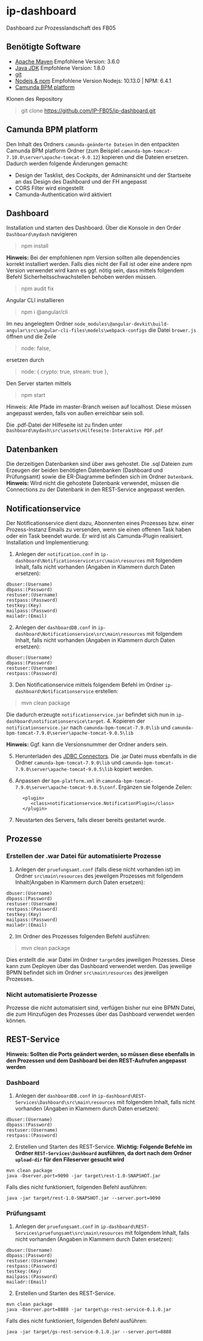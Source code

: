 # ip-dashboard
Dashboard zur Prozesslandschaft des FB05

## Benötigte Software
* [Apache Maven](https://maven.apache.org/download.cgi?Preferred=ftp://mirror.reverse.net/pub/apache/) Empfohlene Version: 3.6.0
* [Java JDK](https://www.oracle.com/technetwork/java/javase/downloads/jdk8-downloads-2133151.html) Empfohlene Version: 1.8.0
* [git](https://git-scm.com/downloads)
* [Nodejs & npm](https://nodejs.org/en/download/) Empfohlene Version Nodejs: 10.13.0 | NPM: 6.4.1
* [Camunda BPM platform](https://camunda.com/download/)

Klonen des Repository
> git clone https://github.com/IP-FB05/ip-dashboard.git


## Camunda BPM platform
Den Inhalt des Ordners `camunda-geänderte Dateien` in den entpackten Camunda BPM platform Ordner (zum Beispiel `camunda-bpm-tomcat-7.10.0\server\apache-tomcat-9.0.12`) kopieren und die Dateien ersetzen. Dadurch werden folgende Änderungen gemacht:
* Design der Tasklist, des Cockpits, der Adminansicht und der Startseite an das Design des Dashboard und der FH angepasst
* CORS Filter wird eingestellt
* Camunda-Authentication wird aktiviert

## Dashboard
Installation und starten des Dashboard. Über die Konsole in den Order `Dashboard\mydash` navigieren
> npm install

**Hinweis:** Bei der empfohlenen npm Version sollten alle dependencies korrekt installiert werden. Falls dies nicht der Fall ist oder eine andere npm Version verwendet wird kann es ggf. nötig sein, dass mittels folgendem Befehl Sicherheitsschwachstellen behoben werden müssen.
> npm audit fix

Angular CLI installieren
> npm i @angular/cli

Im neu angelegtem Ordner `node_modules\@angular-devkit\build-angular\src\angular-cli-files\models\webpack-configs` die Datei `brower.js` öffnen und die Zeile
> node: false,

ersetzen durch
> node: { crypto: true, stream: true },

Den Server starten mittels
> npm start

Hinweis: Alle Pfade im master-Branch weisen auf localhost. Diese müssen angepasst werden, falls von außen erreichbar sein soll.

Die .pdf-Datei der Hilfeseite ist zu finden unter `Dashboard\mydash\src\assets\Hilfeseite-Interaktive PDF.pdf`

## Datenbanken
Die derzeitigen Datenbanken sind über aws gehostet. Die .sql Dateien zum Erzeugen der beiden benötigten Datenbanken (Dashboard und Prüfungsamt) sowie die ER-Diagramme befinden sich im Ordner `Datenbank`.
**Hinweis:** Wird nicht die gehostete Datenbank verwendet, müssen die Connections zu der Datenbank in den REST-Service angepasst werden.

## Notificationservice
Der Notificationservice dient dazu, Abonnenten eines Prozesses bzw. einer Prozess-Instanz Emails zu versenden, wenn sie einen offenen Task haben oder ein Task beendet wurde. Er wird ist als Camunda-Plugin realisiert.
Installation und Implementierung:
1. Anlegen der `notification.conf` in `ip-dashboard\Notificationservice\src\main\resources` mit folgendem Inhalt, falls nicht vorhanden (Angaben in Klammern durch Daten ersetzen):
```
dbuser:(Username)
dbpass:(Password)
restuser:(Username)
restpass:(Password)
testkey:(Key)
mailpass:(Password)
mailadr:(Email)
```
2. Anlegen der `dashboardDB.conf` in `ip-dashboard\Notificationservice\src\main\resources` mit folgendem Inhalt, falls nicht vorhanden (Angaben in Klammern durch Daten ersetzen):
```
dbuser:(Username)
dbpass:(Password)
restuser:(Username)
restpass:(Password)
```

3. Den Notificationservice mittels folgendem Befehl im Ordner `ip-dashboard\Notificationservice` erstellen:
> mvn clean package

Die dadurch erzeugte `notificationservice.jar` befindet sich nun in `ip-dashboard\notificationservice\target`.
4. Kopieren der `notificationservice.jar` nach `camunda-bpm-tomcat-7.9.0\lib` und `camunda-bpm-tomcat-7.9.0\server\apache-tomcat-9.0.5\lib`

**Hinweis:** Ggf. kann die Versionsnummer der Ordner anders sein.

5. Herunterladen des [JDBC Connectors](https://dev.mysql.com/downloads/connector/j/). Die .jar Datei muss ebenfalls in die Ordner `camunda-bpm-tomcat-7.9.0\lib` und `camunda-bpm-tomcat-7.9.0\server\apache-tomcat-9.0.5\lib` kopiert werden.

6. Anpassen der `bpm-platform.xml` in `camunda-bpm-tomcat-7.9.0\server\apache-tomcat-9.0.5\conf`. Ergänzen sie folgende Zeilen:
```
	  <plugin>
		 <class>notificationservice.NotificationPlugin</class>
	  </plugin>
```

7. Neustarten des Servers, falls dieser bereits gestartet wurde.

## Prozesse
### Erstellen der .war Datei für automatisierte Prozesse

1. Anlegen der `pruefungsamt.conf` (falls diese nicht vorhanden ist) im Ordner `src\main\resources` des jeweilgen Prozesses mit folgendem Inhalt(Angaben in Klammern durch Daten ersetzen):
```
dbuser:(Username)
dbpass:(Password)
restuser:(Username)
restpass:(Password)
testkey:(Key)
mailpass:(Password)
mailadr:(Email)
```
2. Im Ordner des Prozesses folgenden Befehl ausführen:
> mvn clean package

Dies erstellt die .war Datei im Ordner `target`des jeweiligen Prozesses. Diese kann zum Deployen über das Dashboard verwendet werden. Das jeweilige BPMN befindet sich im Ordner `src\main\resources` des jeweilgen Prozesses.

### Nicht automatisierte Prozesse
Prozesse die nicht automatisiert sind, verfügen bisher nur eine BPMN Datei, die zum Hinzufügen des Prozesses über das Dashboard verwendet werden können.

## REST-Service
**Hinweis: Sollten die Ports geändert werden, so müssen diese ebenfalls in den Prozessen und dem Dashboard bei den REST-Aufrufen angepasst werden**
### Dashboard
1. Anlegen der `dashboardDB.conf` in `ip-dashboard\REST-Services\Dashboard\src\main\resources` mit folgendem Inhalt, falls nicht vorhanden (Angaben in Klammern durch Daten ersetzen):
```
dbuser:(Username)
dbpass:(Password)
restuser:(Username)
restpass:(Password)
```
2. Erstellen und Starten des REST-Service. **Wichtig: Folgende Befehle im Ordner `REST-Services\Dashboard` ausführen, da dort nach dem Ordner `upload-dir` für den Fileserver gesucht wird**
```
mvn clean package
java -Dserver.port=9090 -jar target\rest-1.0-SNAPSHOT.jar
```

Falls dies nicht funktioniert, folgenden Befehl ausführen:

```
java -jar target/rest-1.0-SNAPSHOT.jar --server.port=9090
```


### Prüfungsamt
1. Anlegen der `pruefungsamt.conf` in `ip-dashboard\REST-Services\pruefungsamt\src\main\resources` mit folgendem Inhalt, falls nicht vorhanden (Angaben in Klammern durch Daten ersetzen):
```
dbuser:(Username)
dbpass:(Password)
restuser:(Username)
restpass:(Password)
testkey:(Key)
mailpass:(Password)
mailadr:(Email)
```
2. Erstellen und Starten des REST-Service.
```
mvn clean package
java -Dserver.port=8888 -jar target\gs-rest-service-0.1.0.jar
```

Falls dies nicht funktioniert, folgenden Befehl ausführen:

```
java -jar target/gs-rest-service-0.1.0.jar --server.port=8888
```
